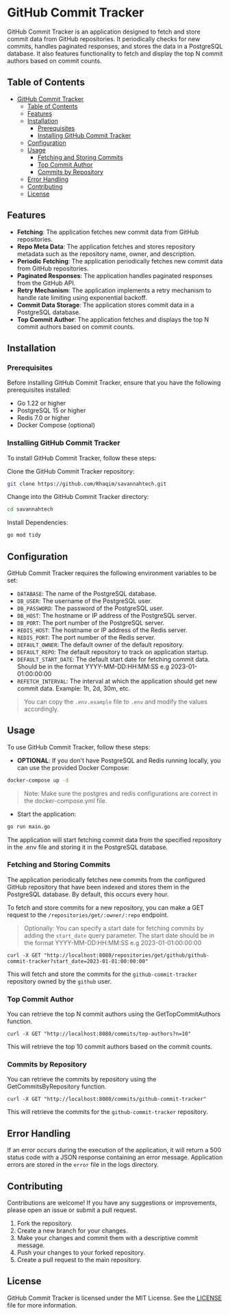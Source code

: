 # GitHub Commit Tracker

GitHub Commit Tracker is an application designed to fetch and store commit data from GitHub repositories. It periodically checks for new commits, handles paginated responses, and stores the data in a PostgreSQL database. It also features functionality to fetch and display the top N commit authors based on commit counts.

## Table of Contents

- [GitHub Commit Tracker](#github-commit-tracker)
  - [Table of Contents](#table-of-contents)
  - [Features](#features)
  - [Installation](#installation)
    - [Prerequisites](#prerequisites)
    - [Installing GitHub Commit Tracker](#installing-github-commit-tracker)
  - [Configuration](#configuration)
  - [Usage](#usage)
    - [Fetching and Storing Commits](#fetching-and-storing-commits)
    - [Top Commit Author](#top-commit-author)
    - [Commits by Repository](#commits-by-repository)
  - [Error Handling](#error-handling)
  - [Contributing](#contributing)
  - [License](#license)

## Features

- **Fetching**: The application fetches new commit data from GitHub repositories.
- **Repo Meta Data**: The application fetches and stores repository metadata such as the repository name, owner, and description.
- **Periodic Fetching**: The application periodically fetches new commit data from GitHub repositories.
- **Paginated Responses**: The application handles paginated responses from the GitHub API.
- **Retry Mechanism**: The application implements a retry mechanism to handle rate limiting using exponential backoff.
- **Commit Data Storage**: The application stores commit data in a PostgreSQL database.
- **Top Commit Author**: The application fetches and displays the top N commit authors based on commit counts.

## Installation

### Prerequisites

Before installing GitHub Commit Tracker, ensure that you have the following prerequisites installed:

- Go 1.22 or higher
- PostgreSQL 15 or higher
- Redis 7.0 or higher
- Docker Compose (optional)

### Installing GitHub Commit Tracker

To install GitHub Commit Tracker, follow these steps:

Clone the GitHub Commit Tracker repository:

```bash
git clone https://github.com/Rhaqim/savannahtech.git
```

Change into the GitHub Commit Tracker directory:

```bash
cd savannahtech
```

Install Dependencies:

```bash
go mod tidy
```

## Configuration

GitHub Commit Tracker requires the following environment variables to be set:

- `DATABASE`: The name of the PostgreSQL database.
- `DB_USER`: The username of the PostgreSQL user.
- `DB_PASSWORD`: The password of the PostgreSQL user.
- `DB_HOST`: The hostname or IP address of the PostgreSQL server.
- `DB_PORT`: The port number of the PostgreSQL server.
- `REDIS_HOST`: The hostname or IP address of the Redis server.
- `REDIS_PORT`: The port number of the Redis server.
- `DEFAULT_OWNER`: The default owner of the default repository.
- `DEFAULT_REPO`: The default repository to track on application startup.
- `DEFAULT_START_DATE`: The default start date for fetching commit data. Should be in the format YYYY-MM-DD:HH:MM:SS e.g 2023-01-01:00:00:00
- `REFETCH_INTERVAL`: The interval at which the application should get new commit data. Example: 1h, 2d, 30m, etc.
  
> You can copy the `.env.example` file to `.env` and modify the values accordingly.

## Usage

To use GitHub Commit Tracker, follow these steps:

- **OPTIONAL**: If you don't have PostgreSQL and Redis running locally, you can use the provided Docker Compose:

```bash
docker-compose up -d
```

> Note: Make sure the postgres and redis configurations are correct in the docker-compose.yml file.

- Start the application:

```bash
go run main.go
```

The application will start fetching commit data from the specified repository in the .env file and storing it in the PostgreSQL database.

### Fetching and Storing Commits

The application periodically fetches new commits from the configured GitHub repository that have been indexed and stores them in the PostgreSQL database. By default, this occurs every hour.

To fetch and store commits for a new repository, you can make a GET request to the `/repositories/get/:owner/:repo` endpoint.

> Optionally: You can specify a start date for fetching commits by adding the `start_date` query parameter. The start date should be in the format YYYY-MM-DD:HH:MM:SS e.g 2023-01-01:00:00:00

```curl
curl -X GET "http://localhost:8080/repositories/get/github/github-commit-tracker?start_date=2023-01-01:00:00:00"
```

This will fetch and store the commits for the `github-commit-tracker` repository owned by the `github` user.

### Top Commit Author

You can retrieve the top N commit authors using the GetTopCommitAuthors function.

```curl
curl -X GET "http://localhost:8080/commits/top-authors?n=10"
```

This will retrieve the top 10 commit authors based on the commit counts.

### Commits by Repository

You can retrieve the commits by repository using the GetCommitsByRepository function.

```curl
curl -X GET "http://localhost:8080/commits/github-commit-tracker"
```

This will retrieve the commits for the `github-commit-tracker` repository.

## Error Handling

If an error occurs during the execution of the application, it will return a 500 status code with a JSON response containing an error message. Application errors are stored in the `error` file in the logs directory.

## Contributing

Contributions are welcome! If you have any suggestions or improvements, please open an issue or submit a pull request.

1. Fork the repository.
2. Create a new branch for your changes.
3. Make your changes and commit them with a descriptive commit message.
4. Push your changes to your forked repository.
5. Create a pull request to the main repository.

## License

GitHub Commit Tracker is licensed under the MIT License. See the [LICENSE](LICENSE) file for more information.
